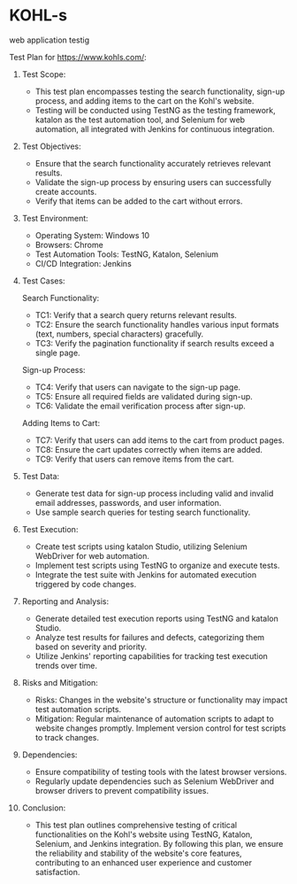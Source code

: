 # KOHL-s
web application testig


Test Plan for https://www.kohls.com/:

1. Test Scope:
   - This test plan encompasses testing the search functionality, sign-up process, and adding items to the cart on the Kohl's website.
   - Testing will be conducted using TestNG as the testing framework, katalon as the test automation tool, 
     and Selenium for web automation, all integrated with Jenkins for continuous integration.

2. Test Objectives:
   - Ensure that the search functionality accurately retrieves relevant results.
   - Validate the sign-up process by ensuring users can successfully create accounts.
   - Verify that items can be added to the cart without errors.

3. Test Environment:
   - Operating System: Windows 10
   - Browsers: Chrome
   - Test Automation Tools: TestNG, Katalon, Selenium
   - CI/CD Integration: Jenkins

4. Test Cases:

   Search Functionality:
   - TC1: Verify that a search query returns relevant results.
   - TC2: Ensure the search functionality handles various input formats (text, numbers, special characters) gracefully.
   - TC3: Verify the pagination functionality if search results exceed a single page.

   Sign-up Process:
   - TC4: Verify that users can navigate to the sign-up page.
   - TC5: Ensure all required fields are validated during sign-up.
   - TC6: Validate the email verification process after sign-up.

   Adding Items to Cart:
   - TC7: Verify that users can add items to the cart from product pages.
   - TC8: Ensure the cart updates correctly when items are added.
   - TC9: Verify that users can remove items from the cart.

5. Test Data:
   - Generate test data for sign-up process including valid and invalid email addresses, passwords, and user information.
   - Use sample search queries for testing search functionality.

6. Test Execution:
   - Create test scripts using katalon Studio, utilizing Selenium WebDriver for web automation.
   - Implement test scripts using TestNG to organize and execute tests.
   - Integrate the test suite with Jenkins for automated execution triggered by code changes.

7. Reporting and Analysis:
   - Generate detailed test execution reports using TestNG and katalon Studio.
   - Analyze test results for failures and defects, categorizing them based on severity and priority.
   - Utilize Jenkins' reporting capabilities for tracking test execution trends over time.

8. Risks and Mitigation:
   - Risks: Changes in the website's structure or functionality may impact test automation scripts.
   - Mitigation: Regular maintenance of automation scripts to adapt to website changes promptly. Implement version control for test scripts to track changes.

9. Dependencies:
   - Ensure compatibility of testing tools with the latest browser versions.
   - Regularly update dependencies such as Selenium WebDriver and browser drivers to prevent compatibility issues.

10. Conclusion:
    - This test plan outlines comprehensive testing of critical functionalities on the Kohl's website using TestNG, 
      Katalon, Selenium, and Jenkins integration. By following this plan, we ensure the reliability and stability of the website's core features, 
      contributing to an enhanced user experience and customer satisfaction.

